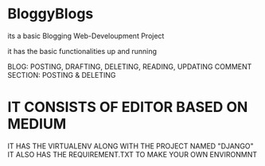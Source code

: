# BloggyBlogs

its a basic Blogging Web-Develoupment Project 

it has the basic functionalities up and running 

BLOG: POSTING, DRAFTING, DELETING, READING, UPDATING
COMMENT SECTION: POSTING & DELETING 

# IT CONSISTS OF EDITOR BASED ON MEDIUM

IT HAS THE VIRTUALENV ALONG WITH THE PROJECT NAMED "DJANGO"
IT ALSO HAS THE REQUIREMENT.TXT TO MAKE YOUR OWN ENVIRONMNT
